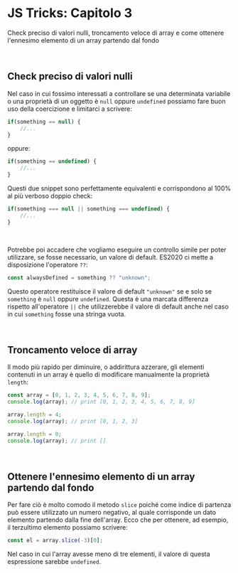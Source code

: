 # JS Tricks: Capitolo 3

Check preciso di valori nulli, troncamento veloce di array e come ottenere l'ennesimo elemento di un array partendo dal fondo

&nbsp;

## Check preciso di valori nulli

Nel caso in cui fossimo interessati a controllare se una determinata variabile o una proprietà di un oggetto è `null` oppure `undefined` possiamo fare buon uso della coercizione e limitarci a scrivere:

```js
if(something == null) {
    //...
}
```

oppure:

```js
if(something == undefined) {
    //...
}
```

Questi due snippet sono perfettamente equivalenti e corrispondono al 100% al più verboso doppio check:

```js
if(something === null || something === undefined) {
    //...
}
```

&nbsp;

Potrebbe poi accadere che vogliamo eseguire un controllo simile per poter utilizzare, se fosse necessario, un valore di default. ES2020 ci mette a disposizione l'operatore `??`:

```js
const alwaysDefined = something ?? "unknown";
```

Questo operatore restituisce il valore di default `"unknown"` se e solo se `something` è `null` oppure `undefined`. Questa è una marcata differenza rispetto all'operatore `||` che utilizzerebbe il valore di default anche nel caso in cui `something` fosse una stringa vuota.

&nbsp;

## Troncamento veloce di array

Il modo più rapido per diminuire, o addirittura azzerare, gli elementi contenuti in un array è quello di modificare manualmente la proprietà `length`:

```js
const array = [0, 1, 2, 3, 4, 5, 6, 7, 8, 9];
console.log(array); // print [0, 1, 2, 3, 4, 5, 6, 7, 8, 9]

array.length = 4;
console.log(array); // print [0, 1, 2, 3]

array.length = 0;
console.log(array); // print []
```

&nbsp;

## Ottenere l'ennesimo elemento di un array partendo dal fondo

Per fare ciò è molto comodo il metodo `slice` poiché come indice di partenza può essere utilizzato un numero negativo, al quale corrisponde un dato elemento partendo dalla fine dell'array. Ecco che per ottenere, ad esempio, il terzultimo elemento possiamo scrivere:

```js
const el = array.slice(-3)[0];
```

Nel caso in cui l'array avesse meno di tre elementi, il valore di questa espressione sarebbe `undefined`.
